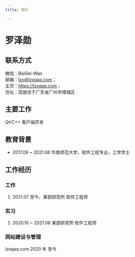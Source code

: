 ```yaml
---
title: 简历

---
```



# 罗泽勋

## 联系方式
微信：BaiGei-Wan  
邮箱：lzx@lzxqaq.com；  
主页：<https://lzxqaq.com>；  
住址：现居住于广东省广州市增城区

## 主要工作

Qt/C++ 客户端开发

## 教育背景

- 2017.09 ~ 2021.06 华南师范大学，软件工程专业，工学学士  

## 工作经历

### 工作

1. 2021.07 至今，某部研究所 软件工程师

### 实习

1. 2020.10 ~ 2021.06 某部研究所 软件工程师

### 网站建设与管理

lzxqaq.com 2020 年 至今

